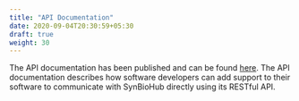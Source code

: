```yaml
---
title: "API Documentation"
date: 2020-09-04T20:30:59+05:30
draft: true
weight: 30
---
```


The API documentation has been published and can be found [here](https://synbiohub.github.io/api-docs/#user-endpoints). The API documentation describes how software developers can add support to their software to communicate with SynBioHub directly using its RESTful API.